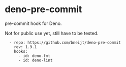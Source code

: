 # deno-pre-commit

pre-commit hook for Deno.

Not for public use yet, still have to be tested.

```
  - repo: https://github.com/bneijt/deno-pre-commit
    rev: 1.9.1
    hooks:
      - id: deno-fmt
      - id: deno-lint
```
